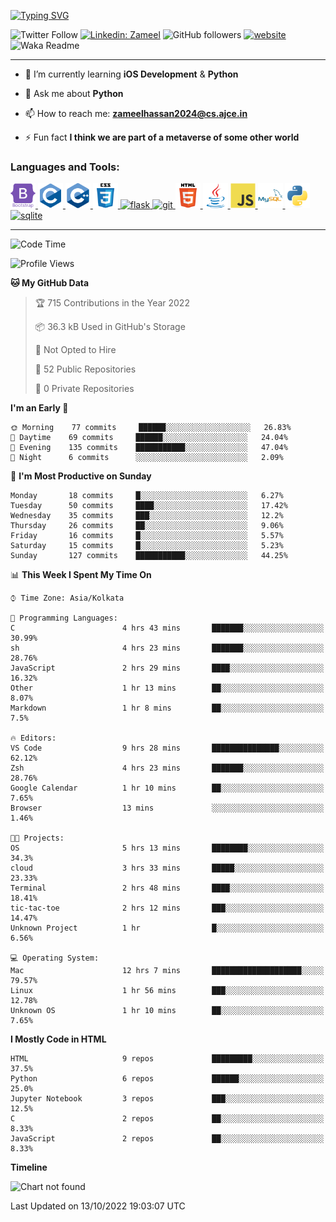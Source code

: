 [![Typing SVG](https://readme-typing-svg.herokuapp.com?lines=Hey%2C+I'm+Zameel;I+am+a+Full+Stack+Developer;I+am+a+CS+Student)](https://git.io/typing-svg)

![Twitter Follow](https://img.shields.io/twitter/follow/hassan_zameel?label=Follow)
[![Linkedin: Zameel](https://img.shields.io/badge/-zameelhassan-blue?style=flat-square&logo=Linkedin&logoColor=white&link=https://www.linkedin.com/in/zameelhassan/)](https://www.linkedin.com/in/zameelhassan/)
![GitHub followers](https://img.shields.io/github/followers/zameel7?label=Follow&style=social)
[![website](https://img.shields.io/badge/Website-ffffff.svg?&style=flat&logo=Google-Chrome&link=http://zameel7.github.io/)](http://zameel7.github.io/)
![Waka Readme](https://github.com/zameel7/zameel7/workflows/Waka%20Readme/badge.svg)
<hr>


- 🌱 I’m currently learning **iOS Development** & **Python**

- 💬 Ask me about **Python**

- 📫 How to reach me: **zameelhassan2024@cs.ajce.in**

- ⚡ Fun fact **I think we are part of a metaverse of some other world**


<h3 align="left">Languages and Tools:</h3>
<p align="left"> <a href="https://getbootstrap.com" target="_blank" rel="noreferrer"> <img src="https://raw.githubusercontent.com/devicons/devicon/master/icons/bootstrap/bootstrap-plain-wordmark.svg" alt="bootstrap" width="40" height="40"/> </a> <a href="https://www.cprogramming.com/" target="_blank" rel="noreferrer"> <img src="https://raw.githubusercontent.com/devicons/devicon/master/icons/c/c-original.svg" alt="c" width="40" height="40"/> </a> <a href="https://www.w3schools.com/cpp/" target="_blank" rel="noreferrer"> <img src="https://raw.githubusercontent.com/devicons/devicon/master/icons/cplusplus/cplusplus-original.svg" alt="cplusplus" width="40" height="40"/> </a> <a href="https://www.w3schools.com/css/" target="_blank" rel="noreferrer"> <img src="https://raw.githubusercontent.com/devicons/devicon/master/icons/css3/css3-original-wordmark.svg" alt="css3" width="40" height="40"/> </a> <a href="https://flask.palletsprojects.com/" target="_blank" rel="noreferrer"> <img src="https://www.vectorlogo.zone/logos/pocoo_flask/pocoo_flask-icon.svg" alt="flask" width="40" height="40"/> </a> <a href="https://git-scm.com/" target="_blank" rel="noreferrer"> <img src="https://www.vectorlogo.zone/logos/git-scm/git-scm-icon.svg" alt="git" width="40" height="40"/> </a> <a href="https://www.w3.org/html/" target="_blank" rel="noreferrer"> <img src="https://raw.githubusercontent.com/devicons/devicon/master/icons/html5/html5-original-wordmark.svg" alt="html5" width="40" height="40"/> </a> <a href="https://www.java.com" target="_blank" rel="noreferrer"> <img src="https://raw.githubusercontent.com/devicons/devicon/master/icons/java/java-original.svg" alt="java" width="40" height="40"/> </a> <a href="https://developer.mozilla.org/en-US/docs/Web/JavaScript" target="_blank" rel="noreferrer"> <img src="https://raw.githubusercontent.com/devicons/devicon/master/icons/javascript/javascript-original.svg" alt="javascript" width="40" height="40"/> </a> <a href="https://www.mysql.com/" target="_blank" rel="noreferrer"> <img src="https://raw.githubusercontent.com/devicons/devicon/master/icons/mysql/mysql-original-wordmark.svg" alt="mysql" width="40" height="40"/> </a> <a href="https://www.python.org" target="_blank" rel="noreferrer"> <img src="https://raw.githubusercontent.com/devicons/devicon/master/icons/python/python-original.svg" alt="python" width="40" height="40"/> </a> <a href="https://www.sqlite.org/" target="_blank" rel="noreferrer"> <img src="https://www.vectorlogo.zone/logos/sqlite/sqlite-icon.svg" alt="sqlite" width="40" height="40"/> </a> </p>

<hr>

<!--START_SECTION:waka-->
![Code Time](http://img.shields.io/badge/Code%20Time-28%20hrs%2031%20mins-blue)

![Profile Views](http://img.shields.io/badge/Profile%20Views-146-blue)

**🐱 My GitHub Data** 

> 🏆 715 Contributions in the Year 2022
 > 
> 📦 36.3 kB Used in GitHub's Storage 
 > 
> 🚫 Not Opted to Hire
 > 
> 📜 52 Public Repositories 
 > 
> 🔑 0 Private Repositories  
 > 
**I'm an Early 🐤** 

```text
🌞 Morning    77 commits     ██████░░░░░░░░░░░░░░░░░░░   26.83% 
🌆 Daytime    69 commits     ██████░░░░░░░░░░░░░░░░░░░   24.04% 
🌃 Evening    135 commits    ███████████░░░░░░░░░░░░░░   47.04% 
🌙 Night      6 commits      ░░░░░░░░░░░░░░░░░░░░░░░░░   2.09%

```
📅 **I'm Most Productive on Sunday** 

```text
Monday       18 commits     █░░░░░░░░░░░░░░░░░░░░░░░░   6.27% 
Tuesday      50 commits     ████░░░░░░░░░░░░░░░░░░░░░   17.42% 
Wednesday    35 commits     ███░░░░░░░░░░░░░░░░░░░░░░   12.2% 
Thursday     26 commits     ██░░░░░░░░░░░░░░░░░░░░░░░   9.06% 
Friday       16 commits     █░░░░░░░░░░░░░░░░░░░░░░░░   5.57% 
Saturday     15 commits     █░░░░░░░░░░░░░░░░░░░░░░░░   5.23% 
Sunday       127 commits    ███████████░░░░░░░░░░░░░░   44.25%

```


📊 **This Week I Spent My Time On** 

```text
⌚︎ Time Zone: Asia/Kolkata

💬 Programming Languages: 
C                        4 hrs 43 mins       ███████░░░░░░░░░░░░░░░░░░   30.99% 
sh                       4 hrs 23 mins       ███████░░░░░░░░░░░░░░░░░░   28.76% 
JavaScript               2 hrs 29 mins       ████░░░░░░░░░░░░░░░░░░░░░   16.32% 
Other                    1 hr 13 mins        ██░░░░░░░░░░░░░░░░░░░░░░░   8.07% 
Markdown                 1 hr 8 mins         ██░░░░░░░░░░░░░░░░░░░░░░░   7.5%

🔥 Editors: 
VS Code                  9 hrs 28 mins       ███████████████░░░░░░░░░░   62.12% 
Zsh                      4 hrs 23 mins       ███████░░░░░░░░░░░░░░░░░░   28.76% 
Google Calendar          1 hr 10 mins        ██░░░░░░░░░░░░░░░░░░░░░░░   7.65% 
Browser                  13 mins             ░░░░░░░░░░░░░░░░░░░░░░░░░   1.46%

🐱‍💻 Projects: 
OS                       5 hrs 13 mins       ████████░░░░░░░░░░░░░░░░░   34.3% 
cloud                    3 hrs 33 mins       █████░░░░░░░░░░░░░░░░░░░░   23.33% 
Terminal                 2 hrs 48 mins       ████░░░░░░░░░░░░░░░░░░░░░   18.41% 
tic-tac-toe              2 hrs 12 mins       ███░░░░░░░░░░░░░░░░░░░░░░   14.47% 
Unknown Project          1 hr                █░░░░░░░░░░░░░░░░░░░░░░░░   6.56%

💻 Operating System: 
Mac                      12 hrs 7 mins       ████████████████████░░░░░   79.57% 
Linux                    1 hr 56 mins        ███░░░░░░░░░░░░░░░░░░░░░░   12.78% 
Unknown OS               1 hr 10 mins        ██░░░░░░░░░░░░░░░░░░░░░░░   7.65%

```

**I Mostly Code in HTML** 

```text
HTML                     9 repos             █████████░░░░░░░░░░░░░░░░   37.5% 
Python                   6 repos             ██████░░░░░░░░░░░░░░░░░░░   25.0% 
Jupyter Notebook         3 repos             ███░░░░░░░░░░░░░░░░░░░░░░   12.5% 
C                        2 repos             ██░░░░░░░░░░░░░░░░░░░░░░░   8.33% 
JavaScript               2 repos             ██░░░░░░░░░░░░░░░░░░░░░░░   8.33%

```


**Timeline**

![Chart not found](https://raw.githubusercontent.com/zameel7/zameel7/master/charts/bar_graph.png) 


 Last Updated on 13/10/2022 19:03:07 UTC
<!--END_SECTION:waka-->
